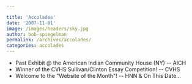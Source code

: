 ```yaml
---

title: 'Accolades'
date: '2007-11-01'
image: /images/headers/sky.jpg
author: bob-spiegelman
permalink: /archives/accolades/
categories: accolades
---
```

  - Past Exhibit @ the American Indian Community House (NY) -- AICH
  - Winner of the CVHS Sullivan/Clinton Essay Competition! -- CVHS
  - Welcome to the "Website of the Month"! -- HNN & On This Date...
